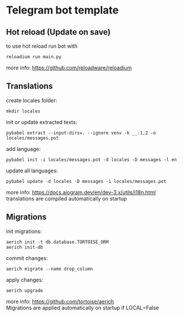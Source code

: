 # Telegram bot template

## Hot reload (Update on save)
to use hot reload run bot with
```
reloadium run main.py
```
more info: https://github.com/reloadware/reloadium

## Translations
create locales folder:  
```
mkdir locales
```
init or update extracted texts:  
```
pybabel extract --input-dirs=. --ignore venv -k __:1,2 -o locales/messages.pot
```
add language:  
```
pybabel init -i locales/messages.pot -d locales -D messages -l en
```
update all languages:  
```
pybabel update -d locales -D messages -i locales/messages.pot
```
more info: https://docs.aiogram.dev/en/dev-3.x/utils/i18n.html  
translations are compiled automatically on startup  

## Migrations
init migrations:  
```
aerich init -t db.database.TORTOISE_ORM
aerich init-db
```
commit changes:  
```
aerich migrate --name drop_column
```
apply changes:  
```
aerich upgrade
```
more info: https://github.com/tortoise/aerich  
Migrations are applied automatically on startup if LOCAL=False  

